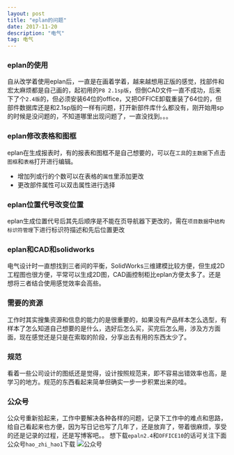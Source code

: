 ```yaml
---
layout: post
title: "eplan的问题"
date: 2017-11-20 
description: "电气"
tag: 电气
---
```

### eplan的使用
自从改学着使用eplan后，一直是在画着学着，越来越想用正版的感觉，找部件和宏太麻烦都是自己画的，起初用的`P8 2.1sp版`，但倒CAD文件一直不成功，后来下了个`2.4版`的，但必须安装64位的office，又把OFFICE卸载重装了64位的，但部件数据库还是和2.1sp版的一样有问题，打开新部件库什么都没有，刚开始用sp的时候是没问题的，不知道哪里出现问题了，一直没找到。。。
### eplan修改表格和图框
eplan在生成报表时，有的报表和图框不是自己想要的，可以在`工具`的`主数据`下点击`图框`和`表格`打开进行编辑。

- 增加列或行的个数可以在表格的`属性`里添加更改
- 更改部件属性可以双击属性进行选择
### eplan位置代号改变位置
eplan生成位置代号后其先后顺序是不能在页导航器下更改的，需在`项目数据`中`结构标识符管理`下进行标识符描述和先后位置更改
### eplan和CAD和solidworks
电气设计时一直想找到三者间的平衡，SolidWorks三维建模比较方便，但生成2D工程图也很方便，平常可以生成2D图，CAD画控制柜比eplan方便太多了。还是想将三者结合使用感觉效率会高些。
### 需要的资源
工作时其实搜集资源和信息的能力的是很重要的，如果没有产品样本怎么选型，有样本了怎么知道自己想要的是什么，选好后怎么买，买完后怎么用，涉及方方面面，现在感觉还是只是在索取的阶段，分享出去有用的东西太少了。
### 规范
看着一些公司设计的图纸还是觉得，设计按照规范来，即不容易出错效率也高，是学习的地方。规范的东西看起来简单但确实一步一步积累出来的哇。
### 公众号
公众号重新拾起来，工作中要解决各种各样的问题，记录下工作中的难点和思路，给自己看起来也方便，因为写日记也写了几年了，还是放弃了，带着很麻烦，享受的还是记录的过程，还是写博客吧。。
想下载`epaln2.4`和`OFFICE10`的话可关注下面公众号`hao_zhi_hao1`下载
![公众号](http://ou3sec0jp.bkt.clouddn.com/qrcode_for_gh_8ab7b34283d6_430.jpg)